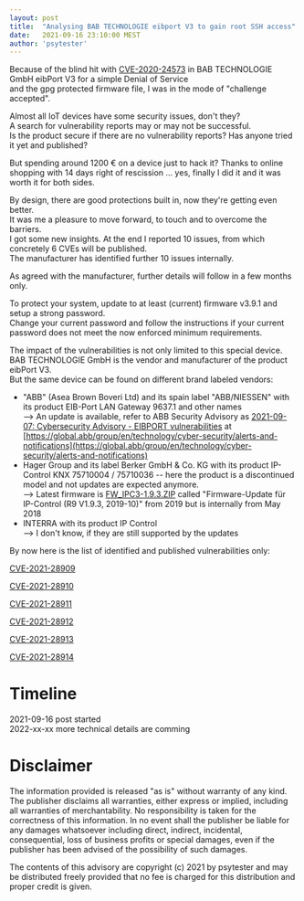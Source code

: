```yaml
---
layout: post
title:  "Analysing BAB TECHNOLOGIE eibport V3 to gain root SSH access"
date:   2021-09-16 23:10:00 MEST
author: 'psytester'
---
```


Because of the blind hit with [CVE-2020-24573](https://psytester.github.io/CVE-2020-24573/) in BAB TECHNOLOGIE GmbH eibPort V3 for a simple Denial of Service<br>
and the gpg protected firmware file, I was in the mode of "challenge accepted".

Almost all IoT devices have some security issues, don't they?<br>
A search for vulnerability reports may or may not be successful.<br>
Is the product secure if there are no vulnerability reports? Has anyone tried it yet and published?

But spending around 1200 € on a device just to hack it? Thanks to online shopping with 14 days right of rescission … yes, finally I did it and it was worth it for both sides. 

By design, there are good protections built in, now they're getting even better.<br>
It was me a pleasure to move forward, to touch and to overcome the barriers.<br>
I got some new insights. At the end I reported 10 issues, from which concretely 6 CVEs will be published.<br>
The manufacturer has identified further 10 issues internally.

As agreed with the manufacturer, further details will follow in a few months only.

To protect your system, update to at least (current) firmware v3.9.1 and setup a strong password.<br>
Change your current password and follow the instructions if your current password does not meet the now enforced minimum requirements.


The impact of the vulnerabilities is not only limited to this special device.<br>
BAB TECHNOLOGIE GmbH is the vendor and manufacturer of the product eibPort V3.<br>
But the same device can be found on different brand labeled vendors:
- "ABB" (Asea Brown Boveri Ltd) and its spain label "ABB/NIESSEN" with its product EIB-Port LAN Gateway 9637.1 and other names<br>
--> An update is available, refer to ABB Security Advisory as [2021-09-07: Cybersecurity Advisory - EIBPORT vulnerabilities](https://search.abb.com/library/Download.aspx?DocumentID=9AKK107992A7304&LanguageCode=en&DocumentPartId=&Action=Launch) at [https://global.abb/group/en/technology/cyber-security/alerts-and-notifications](https://global.abb/group/en/technology/cyber-security/alerts-and-notifications)
- Hager Group and its label Berker GmbH & Co. KG with its product IP-Control KNX 75710004 / 75710036 -- here the product is a discontinued model and not updates are expected anymore.<br>
--> Latest firmware is [FW_IPC3-1.9.3.ZIP](https://www.hager.de/files/download/0/23359840_1/0/FW_IPC3-1.9.3.ZIP) called "Firmware-Update für IP-Control (R9 V1.9.3, 2019-10)" from 2019 but is internally from May 2018
- INTERRA with its product IP Control<br>
--> I don't know, if they are still supported by the updates





By now here is the list of identified and published vulnerabilities only:

[CVE-2021-28909](https://psytester.github.io/CVE-2021-28909/)

[CVE-2021-28910](https://psytester.github.io/CVE-2021-28910/)

[CVE-2021-28911](https://psytester.github.io/CVE-2021-28911/)

[CVE-2021-28912](https://psytester.github.io/CVE-2021-28912/)

[CVE-2021-28913](https://psytester.github.io/CVE-2021-28913/)

[CVE-2021-28914](https://psytester.github.io/CVE-2021-28914/)


# Timeline
2021-09-16 post started<br>
2022-xx-xx more technical details are comming

# Disclaimer

The information provided is released "as is" without warranty of any kind. The publisher disclaims all warranties, either express or implied, including all warranties of merchantability. No responsibility is taken for the correctness of this information.
In no event shall the publisher be liable for any damages whatsoever including direct, indirect, incidental, consequential, loss of business profits or special damages, even if the publisher has been advised of the possibility of such damages.

The contents of this advisory are copyright (c) 2021 by psytester and may be distributed freely provided that no fee is charged for this distribution and proper credit is given.
